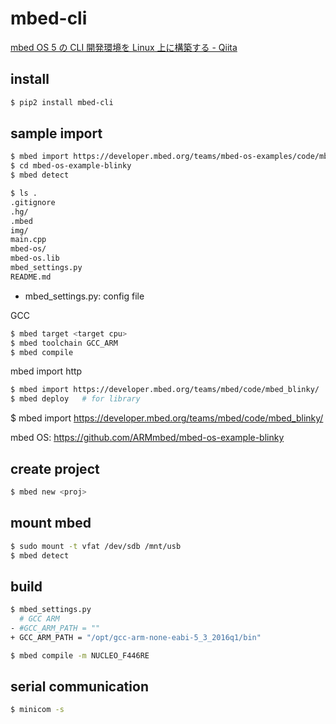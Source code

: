 mbed-cli
====

[mbed OS 5 の CLI 開発環境を Linux 上に構築する - Qiita](http://qiita.com/hotchpotch/items/4d87c13b97d236db5b4f)

## install

```sh
$ pip2 install mbed-cli
```

## sample import

```sh
$ mbed import https://developer.mbed.org/teams/mbed-os-examples/code/mbed-os-example-blinky
$ cd mbed-os-example-blinky
$ mbed detect

$ ls .
.gitignore
.hg/
.mbed
img/
main.cpp
mbed-os/
mbed-os.lib
mbed_settings.py
README.md
```

* mbed_settings.py: config file

GCC

```sh
$ mbed target <target cpu>
$ mbed toolchain GCC_ARM
$ mbed compile
```



mbed import http

```sh
$ mbed import https://developer.mbed.org/teams/mbed/code/mbed_blinky/
$ mbed deploy   # for library
```

$ mbed import https://developer.mbed.org/teams/mbed/code/mbed_blinky/

mbed OS: https://github.com/ARMmbed/mbed-os-example-blinky


## create project

```sh
$ mbed new <proj>
```

## mount mbed

```sh
$ sudo mount -t vfat /dev/sdb /mnt/usb
$ mbed detect
```


## build

```sh
$ mbed_settings.py
  # GCC ARM
- #GCC_ARM_PATH = ""
+ GCC_ARM_PATH = "/opt/gcc-arm-none-eabi-5_3_2016q1/bin"
```

```sh
$ mbed compile -m NUCLEO_F446RE
```


## serial communication

```sh
$ minicom -s
```

